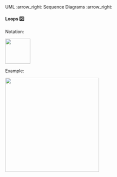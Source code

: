 <link rel="stylesheet" href="{{baseUrl}}/css/textbook.css">

<div class="website-content">

<div id="path">UML :arrow_right: Sequence Diagrams :arrow_right:</div>

<div id="title">

#### Loops :two:

</div>

<div id="body">

Notation:

<img src="{{baseUrl}}/uml/sequenceDiagrams/loops/images/notation.png" height="80" />
<p/>

<tip-box>

Example:

<img src="{{baseUrl}}/uml/sequenceDiagrams/loops/images/playerText.png" height="300" />
<p/>

</tip-box>

</div>

</div>
